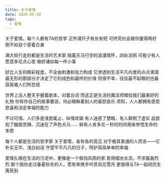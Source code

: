 ```yaml
---
title: 关于爱情
date: 2020-05-20
tags:
  - 爱情
---
```


关于爱情，每个人都有TA的哲学
正所谓尺子有长有短
可终究社会替你量得再好
倒不如自个穿着合身
<!--more-->
满大街行走的都是生活的艺术家
揣着天马行空的浪漫情怀，四处涂鸦
可极少有人愿意多花点心思
做好诸如每一件小事

好比人生的精彩程度，不全由刺激和张力构成
它渗透到生活平凡内里的点点滴滴
最无形的那部分才决定了它的成色和最终的价值
但很不幸，往往最不起眼的也最容易被人们所忽视

世界上没人整天手握着剧本，对着台词
而这正是生活的魔法师赠给我们最美好的礼物
你有你自己的故事要说，何必眼瞅着别人的喜怒哀乐
须知，人人都拥有感受悲喜和决定幸福的能力

不过可惜，人们多是浅尝辄止、纵情欢娱
有人迷惑了慧眼，有人颠倒了虚实
品尝到了酸甜苦辣、沉迷在了声色犬马......
鲜有人肯多花一秒的时间用来参悟生命的本质

每个人都是生活的哲学家
关于爱情，各有各的高见
对于极其普通的人而言——它朴实无华、浅白如话
守望平平凡凡的日子，呵护简简单单的幸福

爱情扎根在生活的污泥中，更像是一个抵挡风雨的家
若得细水长流，不求轰轰烈烈
那个陪你走过春夏秋冬的人，愿有幸携手吟赏风花雪月
更值得与TA一起经历生离死别
